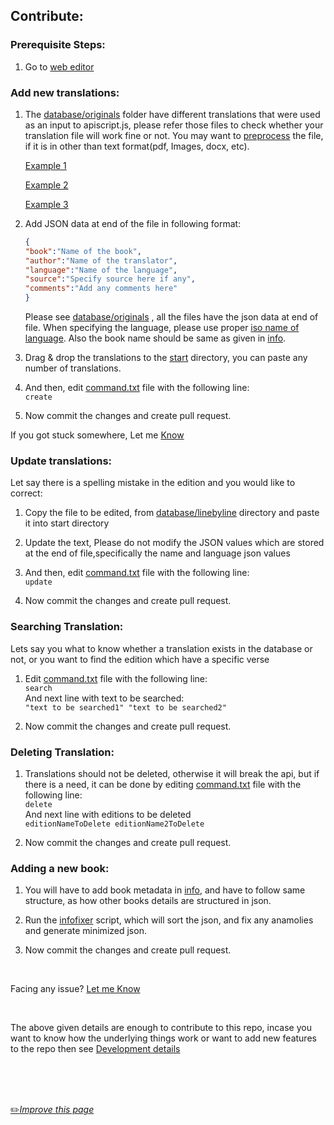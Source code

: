 ## Contribute:


### Prerequisite Steps:
1.  Go to [web editor](https://github.dev/fawazahmed0/hadith-api "web editor")

### Add new translations:
1. The [database/originals](https://github.com/fawazahmed0/hadith-api/tree/1/database/originals "database/originals") folder have different translations that were used as an input to apiscript.js, please refer those files to check whether your translation file will work fine or not. You may want to [preprocess](https://github.com/fawazahmed0/hadith-api/blob/1/Preprocessing.md) the file, if it is in other than text format(pdf, Images, docx, etc).

    [Example 1](https://raw.githubusercontent.com/fawazahmed0/hadith-api/1/database/originals/englishtirmidhiscrapped.txt "Example 1")

    [Example 2](https://raw.githubusercontent.com/fawazahmed0/hadith-api/1/database/originals/englishmalikscrapped.txt "Example 2")

    [Example 3](https://raw.githubusercontent.com/fawazahmed0/hadith-api/1/database/originals/englishnasaiscrapped.txt "Example 3")

2.  Add JSON data at end of the file in following format:
    ```json
    {
    "book":"Name of the book",
    "author":"Name of the translator",
    "language":"Name of the language",
    "source":"Specify source here if any",
    "comments":"Add any comments here"
    }
    ```  
    Please see [database/originals](https://github.com/fawazahmed0/hadith-api/tree/1/database/originals "database/originals") , all the files have the json data at end of file.
When specifying the language, please use proper [iso name of language](https://github.com/fawazahmed0/quran-api/blob/1/isocodes/iso-codes.json "iso name of language"). Also the book name should be same as given in [info](https://cdn.jsdelivr.net/gh/fawazahmed0/hadith-api@1/info.json).

3. Drag & drop the translations to the [start](https://github.com/fawazahmed0/hadith-api/tree/1/start "start") directory, you can paste any number of translations.

4. And then, edit [command.txt](https://github.com/fawazahmed0/hadith-api/blob/1/command.txt) file with the following line:<br>
`create`

5. Now commit the changes and create pull request.


If you got stuck somewhere, Let me  [Know](https://github.com/fawazahmed0/hadith-api/issues/new "Know")

### Update translations:

Let say there is a spelling mistake in the edition and you would like to correct:

1. Copy the file to be edited, from [database/linebyline](https://github.com/fawazahmed0/hadith-api/tree/1/database/linebyline) directory and paste it into start directory

3. Update the text, Please do not modify the JSON values which are stored at the end of file,specifically the name and language json values

4. And then, edit [command.txt](https://github.com/fawazahmed0/hadith-api/blob/1/command.txt) file with the following line:<br>
`update`

5. Now commit the changes and create pull request.

### Searching Translation:

Lets say you what to know whether a translation exists in the database or not, or you want to find the edition which have a specific verse

1. Edit [command.txt](https://github.com/fawazahmed0/hadith-api/blob/1/command.txt) file with the following line:<br>
`search`<br>
And next line with text to be searched:<br>
`"text to be searched1" "text to be searched2"`

2. Now commit the changes and create pull request.


### Deleting Translation:
1. Translations should not be deleted, otherwise it will break the api, but if there is a need, it can be done by editing [command.txt](https://github.com/fawazahmed0/hadith-api/blob/1/command.txt) file with the following line:<br>
`delete`<br>
And next line with editions to be deleted<br>
`editionNameToDelete editionName2ToDelete`

2. Now commit the changes and create pull request.

### Adding a new book:
1. You will have to add book metadata in [info](https://cdn.jsdelivr.net/gh/fawazahmed0/hadith-api@1/info.json), and have to follow same structure, as how other books details are structured in json.

2. Run the [infofixer](https://github.com/fawazahmed0/hadith-api/blob/1/infofixer.js) script, which will sort the json, and fix any anamolies and generate minimized json.

3. Now commit the changes and create pull request.

<br>

Facing any issue? [Let me Know](https://github.com/fawazahmed0/hadith-api/issues/new "Let me Know ")

<br>

The above given details are enough to contribute to this repo, incase you want to know how the underlying things work or want to add new features to the repo then see [Development details](https://github.com/fawazahmed0/hadith-api/blob/1/dev.md "Development details")

<br>
<br>
<br>

[:pencil2:*Improve this page*](https://github.com/fawazahmed0/hadith-api/edit/1/CONTRIBUTING.md)
